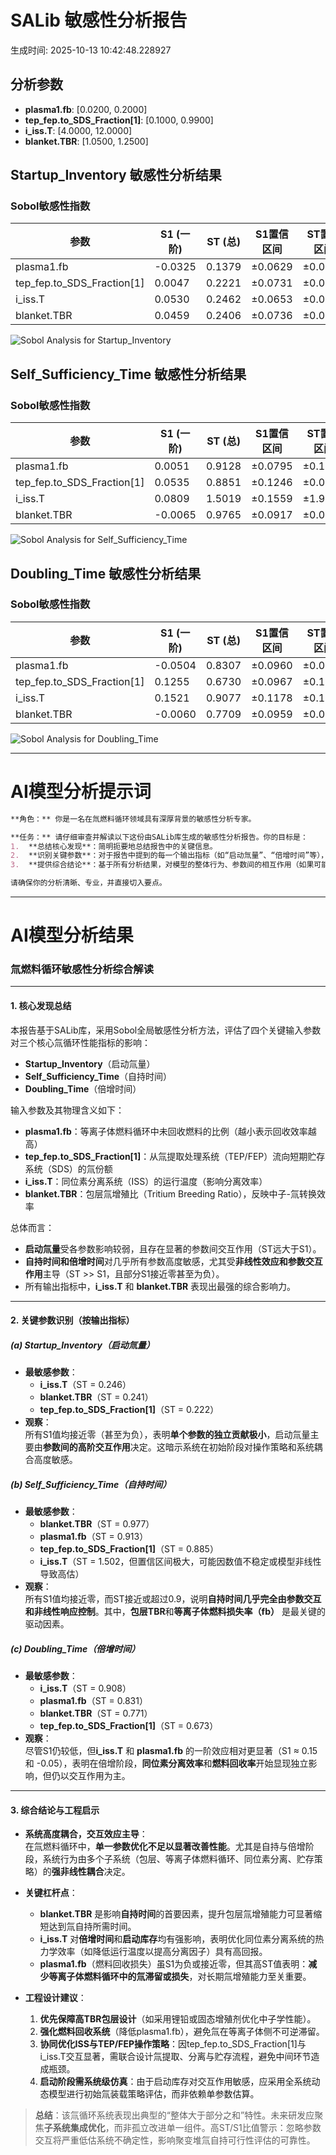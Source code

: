 # SALib 敏感性分析报告

生成时间: 2025-10-13 10:42:48.228927

## 分析参数

- **plasma1.fb**: [0.0200, 0.2000]
- **tep_fep.to_SDS_Fraction[1]**: [0.1000, 0.9900]
- **i_iss.T**: [4.0000, 12.0000]
- **blanket.TBR**: [1.0500, 1.2500]

## Startup_Inventory 敏感性分析结果

### Sobol敏感性指数

| 参数 | S1 (一阶) | ST (总) | S1置信区间 | ST置信区间 |
|------|----------|---------|------------|------------|
| plasma1.fb | -0.0325 | 0.1379 | ±0.0629 | ±0.0427 |
| tep_fep.to_SDS_Fraction[1] | 0.0047 | 0.2221 | ±0.0731 | ±0.0566 |
| i_iss.T | 0.0530 | 0.2462 | ±0.0653 | ±0.0477 |
| blanket.TBR | 0.0459 | 0.2406 | ±0.0736 | ±0.0538 |

![Sobol Analysis for Startup_Inventory](sobol_sensitivity_indices_Startup_Inventory.png)

## Self_Sufficiency_Time 敏感性分析结果

### Sobol敏感性指数

| 参数 | S1 (一阶) | ST (总) | S1置信区间 | ST置信区间 |
|------|----------|---------|------------|------------|
| plasma1.fb | 0.0051 | 0.9128 | ±0.0795 | ±0.1071 |
| tep_fep.to_SDS_Fraction[1] | 0.0535 | 0.8851 | ±0.1246 | ±0.0967 |
| i_iss.T | 0.0809 | 1.5019 | ±0.1559 | ±1.9233 |
| blanket.TBR | -0.0065 | 0.9765 | ±0.0917 | ±0.0958 |

![Sobol Analysis for Self_Sufficiency_Time](sobol_sensitivity_indices_Self_Sufficiency_Time.png)

## Doubling_Time 敏感性分析结果

### Sobol敏感性指数

| 参数 | S1 (一阶) | ST (总) | S1置信区间 | ST置信区间 |
|------|----------|---------|------------|------------|
| plasma1.fb | -0.0504 | 0.8307 | ±0.0960 | ±0.0965 |
| tep_fep.to_SDS_Fraction[1] | 0.1255 | 0.6730 | ±0.0967 | ±0.1003 |
| i_iss.T | 0.1521 | 0.9077 | ±0.1178 | ±0.1110 |
| blanket.TBR | -0.0060 | 0.7709 | ±0.0959 | ±0.0981 |

![Sobol Analysis for Doubling_Time](sobol_sensitivity_indices_Doubling_Time.png)



---

# AI模型分析提示词

```markdown
**角色：** 你是一名在氚燃料循环领域具有深厚背景的敏感性分析专家。

**任务：** 请仔细审查并解读以下这份由SALib库生成的敏感性分析报告。你的目标是：
1.  **总结核心发现**：简明扼要地总结报告中的关键信息。
2.  **识别关键参数**：对于报告中提到的每一个输出指标（如“启动氚量”、“倍增时间”等），明确指出哪些输入参数对它的影响最大（即最敏感）。
3.  **提供综合结论**：基于所有分析结果，对模型的整体行为、参数间的相互作用（如果可能）以及这些发现对工程实践的潜在启示，给出一个综合性的结论。

请确保你的分析清晰、专业，并直接切入要点。

```



---

# AI模型分析结果

### **氚燃料循环敏感性分析综合解读**

---

#### **1. 核心发现总结**

本报告基于SALib库，采用Sobol全局敏感性分析方法，评估了四个关键输入参数对三个核心氚循环性能指标的影响：
- **Startup_Inventory**（启动氚量）
- **Self_Sufficiency_Time**（自持时间）
- **Doubling_Time**（倍增时间）

输入参数及其物理含义如下：
- **plasma1.fb**：等离子体燃料循环中未回收燃料的比例（越小表示回收效率越高）
- **tep_fep.to_SDS_Fraction[1]**：从氚提取处理系统（TEP/FEP）流向短期贮存系统（SDS）的氚份额
- **i_iss.T**：同位素分离系统（ISS）的运行温度（影响分离效率）
- **blanket.TBR**：包层氚增殖比（Tritium Breeding Ratio），反映中子-氚转换效率

总体而言：
- **启动氚量**受各参数影响较弱，且存在显著的参数间交互作用（ST远大于S1）。
- **自持时间和倍增时间**对几乎所有参数高度敏感，尤其受**非线性效应和参数交互作用**主导（ST >> S1，且部分S1接近零甚至为负）。
- 所有输出指标中，**i_iss.T** 和 **blanket.TBR** 表现出最强的综合影响力。

---

#### **2. 关键参数识别（按输出指标）**

##### **(a) Startup_Inventory（启动氚量）**
- **最敏感参数**：  
  - **i_iss.T**（ST = 0.246）  
  - **blanket.TBR**（ST = 0.241）  
  - **tep_fep.to_SDS_Fraction[1]**（ST = 0.222）  
- **观察**：  
  所有S1值均接近零（甚至为负），表明**单个参数的独立贡献极小**，启动氚量主要由**参数间的高阶交互作用**决定。这暗示系统在初始阶段对操作策略和系统耦合高度敏感。

##### **(b) Self_Sufficiency_Time（自持时间）**
- **最敏感参数**：  
  - **blanket.TBR**（ST = 0.977）  
  - **plasma1.fb**（ST = 0.913）  
  - **tep_fep.to_SDS_Fraction[1]**（ST = 0.885）  
  - **i_iss.T**（ST = 1.502，但置信区间极大，可能因数值不稳定或模型非线性导致高估）
- **观察**：  
  所有S1值均接近零，而ST接近或超过0.9，说明**自持时间几乎完全由参数交互和非线性响应控制**。其中，**包层TBR**和**等离子体燃料损失率（fb）** 是最关键的驱动因素。

##### **(c) Doubling_Time（倍增时间）**
- **最敏感参数**：  
  - **i_iss.T**（ST = 0.908）  
  - **plasma1.fb**（ST = 0.831）  
  - **blanket.TBR**（ST = 0.771）  
  - **tep_fep.to_SDS_Fraction[1]**（ST = 0.673）  
- **观察**：  
  尽管S1仍较低，但**i_iss.T** 和 **plasma1.fb** 的一阶效应相对更显著（S1 ≈ 0.15 和 -0.05），表明在倍增阶段，**同位素分离效率**和**燃料回收率**开始显现独立影响，但仍以交互作用为主。

---

#### **3. 综合结论与工程启示**

- **系统高度耦合，交互效应主导**：  
  在氚燃料循环中，**单一参数优化不足以显著改善性能**。尤其是自持与倍增阶段，系统行为由多个子系统（包层、等离子体燃料循环、同位素分离、贮存策略）的**强非线性耦合**决定。

- **关键杠杆点**：  
  - **blanket.TBR** 是影响**自持时间**的首要因素，提升包层氚增殖能力可显著缩短达到氚自持所需时间。  
  - **i_iss.T** 对**倍增时间**和**启动库存**均有强影响，表明优化同位素分离系统的热力学效率（如降低运行温度以提高分离因子）具有高回报。  
  - **plasma1.fb**（燃料回收损失）虽S1为负或接近零，但其高ST值表明：**减少等离子体燃料循环中的氚滞留或损失**，对长期氚增殖能力至关重要。

- **工程设计建议**：  
  1. **优先保障高TBR包层设计**（如采用锂铅或固态增殖剂优化中子学性能）。  
  2. **强化燃料回收系统**（降低plasma1.fb），避免氚在等离子体侧不可逆滞留。  
  3. **协同优化ISS与TEP/FEP操作策略**：因tep_fep.to_SDS_Fraction[1]与i_iss.T交互显著，需联合设计氚提取、分离与贮存流程，避免中间环节造成瓶颈。  
  4. **启动阶段需系统级仿真**：由于启动库存对交互作用敏感，应采用全系统动态模型进行初始氚装载策略评估，而非依赖单参数估算。

> **总结**：该氚循环系统表现出典型的“整体大于部分之和”特性。未来研发应聚焦**子系统集成优化**，而非孤立改进单一组件。高ST/S1比值警示：忽略参数交互将严重低估系统不确定性，影响聚变堆氚自持可行性评估的可靠性。